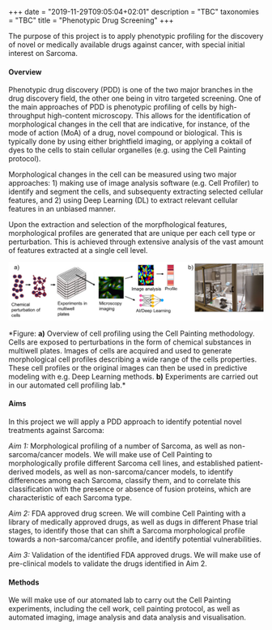 +++
date = "2019-11-29T09:05:04+02:01"
description = "TBC"
taxonomies = "TBC"
title = "Phenotypic Drug Screening"
+++

The purpose of this project is to apply phenotypic profiling for the discovery of novel or medically available drugs against cancer, with special initial interest on Sarcoma.

#### Overview
Phenotypic drug discovery (PDD) is one of the two major branches in the drug discovery field, the other one being in vitro targeted screening. One of the main approaches of PDD is phenotypic profiling of cells by high-throughput high-content microscopy. This allows for the identification of  morphological changes in the cell that are indicative, for instance, of the mode of action (MoA) of a drug, novel compound or biological. This is typically done by using either brightfield imaging, or applying a coktail of dyes to the cells to stain cellular organelles (e.g. using the Cell Painting protocol).

Morphological changes in the cell can be measured using two major approaches: 1) making use of image analysis software (e.g. Cell Profiler) to identify and segment the cells, and subsequenty extracting selected cellular features, and 2) using Deep Learning (DL) to extract relevant cellular features in an unbiased manner.

Upon the extraction and selection of the morpfhological features, morphological profiles are generated that are unique per each cell type or perturbation. This is achieved through extensive analysis of the vast amount of features extracted at a single cell level. 


<p align="center">
<img src="/img/projects/pheno-screening.png" width="700">
</p>
*Figure: <b>a)</b> Overview of cell profiling using the Cell Painting methodology. Cells are exposed to perturbations in the form of chemical substances in multiwell plates. Images of cells are acquired and used to generate morphological cell profiles describing a wide range of the cells properties. These cell profiles or the original images can then be used in predictive modeling with e.g. Deep Learning methods. <b>b)</b> Experiments are carried out in our automated cell profiling lab.*

#### Aims

In this project we will apply a PDD approach to identify potential novel treatments against Sarcoma:

*Aim 1:* Morphological profiling of a number of Sarcoma, as well as non-sarcoma/cancer models. We will make use of Cell Painting to morphologically profile different Sarcoma cell lines, and established patient-derived  models, as well as non-sarcoma/cancer models, to identify differences among each Sarcoma, classify them, and to correlate this classification with the presence or absence of fusion proteins, which are characteristic of each Sarcoma type. 

*Aim 2:* FDA approved drug screen. We will combine Cell Painting with a library of medically approved drugs, as well as dugs in different Phase trial stages, to identify those that can shift a Sarcoma morphological profile towards a non-sarcoma/cancer profile, and identify potential vulnerabilities. 

*Aim 3:* Validation of the identified FDA approved drugs. We will make use of pre-clinical models to validate the drugs identified in Aim 2.


#### Methods

We will make use of our atomated lab to carry out the Cell Painting experiments, including the cell work, cell painting protocol, as well as automated imaging, image analysis and data analysis and visualisation. 




